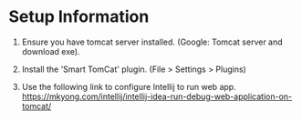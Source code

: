 

# Setup Information

1. Ensure you have tomcat server installed. (Google: Tomcat server and download exe).

2. Install the 'Smart TomCat' plugin. 
(File > Settings > Plugins) 

3. Use the following link to configure Intellij to run web app. 
https://mkyong.com/intellij/intellij-idea-run-debug-web-application-on-tomcat/